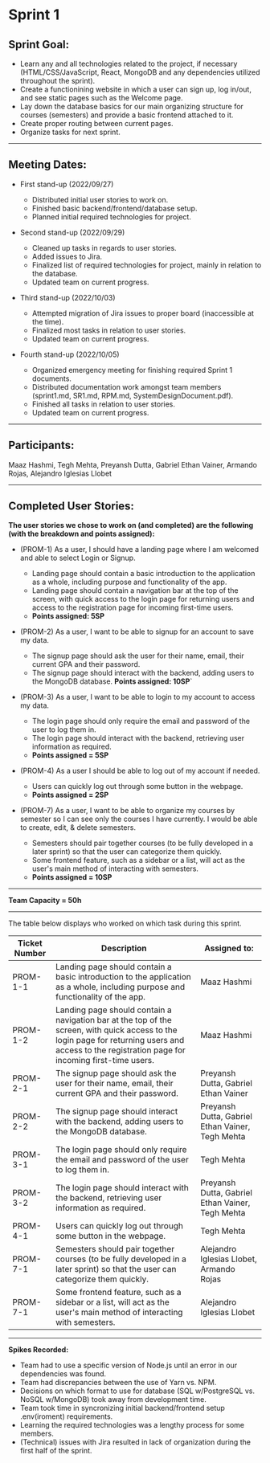 # Sprint 1 

## Sprint Goal:

- Learn any and all technologies related to the project, if necessary (HTML/CSS/JavaScript, React, MongoDB and any dependencies utilized throughout the sprint).
- Create a functionining website in which a user can sign up, log in/out, and see static pages such as the Welcome page.
- Lay down the database basics for our main organizing structure for courses (semesters) and provide a basic frontend attached to it.
- Create proper routing between current pages.
- Organize tasks for next sprint. 

---

## Meeting Dates:
- First stand-up (2022/09/27)
    - Distributed initial user stories to work on.
    - Finished basic backend/frontend/database setup.
    - Planned initial required technologies for project.

- Second stand-up (2022/09/29)
    - Cleaned up tasks in regards to user stories. 
    - Added issues to Jira. 
    - Finalized list of required technologies for project, mainly in relation to the database.
    - Updated team on current progress.

- Third stand-up (2022/10/03)
    - Attempted migration of Jira issues to proper board (inaccessible at the time).
    - Finalized most tasks in relation to user stories.
    - Updated team on current progress.

- Fourth stand-up (2022/10/05)
    - Organized emergency meeting for finishing required Sprint 1 documents.
    - Distributed documentation work amongst team members (sprint1.md, SR1.md, RPM.md, SystemDesignDocument.pdf).
    - Finished all tasks in relation to user stories.
    - Updated team on current progress.

---

## Participants: 

Maaz Hashmi, Tegh Mehta, Preyansh Dutta, Gabriel Ethan Vainer, Armando Rojas, Alejandro Iglesias Llobet

---

## Completed User Stories:

**The user stories we chose to work on (and completed) are the following (with the breakdown and points assigned):**

- (PROM-1) As a user, I should have a landing page where I am welcomed and able to select Login or Signup.
    - Landing page should contain a basic introduction to the application as a whole, including purpose and functionality of the app.
    - Landing page should contain a navigation bar at the top of the screen, with quick access to the login page for returning users and access to the registration page for incoming first-time users.
    - **Points assigned: 5SP**

-  (PROM-2) As a user, I want to be able to signup for an account to save my data. 
    - The signup page should ask the user for their name, email, their current GPA and their password.
    - The signup page should interact with the backend, adding users to the MongoDB database.
    **Points assigned: 10SP**`

-  (PROM-3) As a user, I want to be able to login to my account to access my data. 
    - The login page should only require the email and password of the user to log them in. 
    - The login page should interact with the backend, retrieving user information as required.
    - **Points assigned = 5SP**

- (PROM-4) As a user I should be able to log out of my account if needed.
    - Users can quickly log out through some button in the webpage.
    - **Points assigned = 2SP**

- (PROM-7) As a user, I want to be able to organize my courses by semester so I can see only the courses I have currently. I would be able to create, edit, & delete semesters. 
    - Semesters should pair together courses (to be fully developed in a later sprint) so that the user can categorize them quickly.
    - Some frontend feature, such as a sidebar or a list, will act as the user's main method of interacting with semesters. 
    - **Points assigned = 10SP**
    
---

**Team Capacity = 50h**

--- 

The table below displays who worked on which task during this sprint. 

| Ticket Number    | Description     | Assigned to:    |
| ------------- | ------------- | -------- |
| PROM-1-1 | Landing page should contain a basic introduction to the application as a whole, including purpose and functionality of the app. | Maaz Hashmi
| PROM-1-2 | Landing page should contain a navigation bar at the top of the screen, with quick access to the login page for returning users and access to the registration page for incoming first-time users. | Maaz Hashmi
| PROM-2-1 | The signup page should ask the user for their name, email, their current GPA and their password. | Preyansh Dutta, Gabriel Ethan Vainer
| PROM-2-2 | The signup page should interact with the backend, adding users to the MongoDB database. | Preyansh Dutta, Gabriel Ethan Vainer, Tegh Mehta
| PROM-3-1 | The login page should only require the email and password of the user to log them in. | Tegh Mehta
| PROM-3-2 | The login page should interact with the backend, retrieving user information as required. | Preyansh Dutta, Gabriel Ethan Vainer, Tegh Mehta
| PROM-4-1 | Users can quickly log out through some button in the webpage. | Tegh Mehta
| PROM-7-1 | Semesters should pair together courses (to be fully developed in a later sprint) so that the user can categorize them quickly. | Alejandro Iglesias Llobet, Armando Rojas
| PROM-7-1 | Some frontend feature, such as a sidebar or a list, will act as the user's main method of interacting with semesters. | Alejandro Iglesias Llobet

--- 
**Spikes Recorded:**
- Team had to use a specific version of Node.js until an error in our dependencies was found.
- Team had discrepancies between the use of Yarn vs. NPM.
- Decisions on which format to use for database (SQL w/PostgreSQL vs. NoSQL w/MongoDB) took away from development time.
- Team took time in syncronizing initial backend/frontend setup .env(iroment) requirements.
- Learning the required technologies was a lengthy process for some members.
- (Technical) issues with Jira resulted in lack of organization during the first half of the sprint.